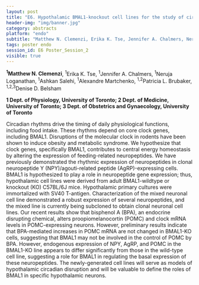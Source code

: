 ```yaml
---
layout: post
title: "E6. Hypothalamic BMAL1-knockout cell lines for the study of circadian feeding regulation"
header-img: "img/banner.jpg"
category: abstracts
platform: "endo"
subtitle: "Matthew N. Clemenzi, Erika K. Tse, Jennifer A. Chalmers, Neruja Loganathan, Ashkan Salehi, Alexandre Martchenko, Patricia L. Brubaker, Denise D. Belsham"
tags: poster endo
session_id: E6 Poster_Session_2
visible: true
---
```

**<sup>1</sup>Matthew N. Clemenzi**, <sup>1</sup>Erika K. Tse, <sup>1</sup>Jennifer A. Chalmers, <sup>1</sup>Neruja Loganathan, <sup>1</sup>Ashkan Salehi, <sup>1</sup>Alexandre Martchenko, <sup>1,2</sup>Patricia L. Brubaker, <sup>1,2,3</sup>Denise D. Belsham

__1 Dept. of Physiology, University of Toronto; 2 Dept. of Medicine, University of Toronto; 3 Dept. of Obstetrics and Gynaecology, University of Toronto__

Circadian rhythms drive the timing of daily physiological functions, including food intake. These rhythms depend on core clock genes, including BMAL1. Disruptions of the molecular clock in rodents have been shown to induce obesity and metabolic syndrome. We hypothesize that clock genes, specifically BMAL1, contributes to central energy homeostasis by altering the expression of feeding-related neuropeptides. We have previously demonstrated the rhythmic expression of neuropeptides in clonal neuropeptide Y (NPY)/agouti-related peptide (AgRP)-expressing cells. BMAL1 is hypothesized to play a role in neuropeptide gene expression; thus, hypothalamic cell lines were derived from adult BMAL1-wildtype or knockout (KO) C57BL/6J mice. Hypothalamic primary cultures were immortalized with SV40 T-antigen. Characterization of the mixed neuronal cell line demonstrated a robust expression of several neuropeptides, and the mixed line is currently being subcloned to obtain clonal neuronal cell lines. Our recent results show that bisphenol A (BPA), an endocrine disrupting chemical, alters proopiomelanocortin (POMC) and clock mRNA levels in POMC-expressing neurons. However, preliminary results indicate that BPA-mediated increases in POMC mRNA are not changed in BMAL1-KO cells, suggesting that BMAL1 may not be involved in the control of POMC by BPA. However, endogenous expression of NPY, AgRP, and POMC in the BMAL1-KO line appears to differ significantly from those in the wild-type cell line, suggesting a role for BMAL1 in regulating the basal expression of these neuropeptides. The newly-generated cell lines will serve as models of hypothalamic circadian disruption and will be valuable to define the roles of BMAL1 in specific hypothalamic neurons.